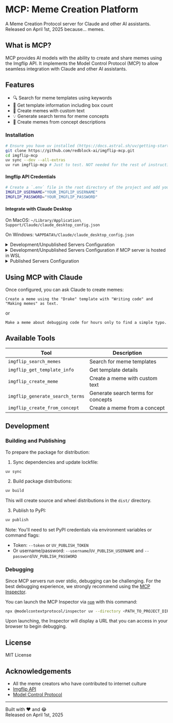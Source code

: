 # MCP: Meme Creation Platform

A Meme Creation Protocol server for Claude and other AI assistants. Released on April 1st, 2025 because... memes.

## What is MCP?

MCP provides AI models with the ability to create and share memes using the Imgflip API. 
It implements the Model Control Protocol (MCP) to allow seamless integration with Claude and other AI assistants.

## Features

- 🔍 Search for meme templates using keywords
- 🧠 Get template information including box count
- 🎨 Create memes with custom text
- 💡 Generate search terms for meme concepts
- 🚀 Create memes from concept descriptions


### Installation

```bash
# Ensure you have uv installed (https://docs.astral.sh/uv/getting-started/installation/)
git clone https://github.com/redblock-ai/imgflip-mcp.git
cd imgflip-mcp
uv sync --dev --all-extras
uv run imgflip-mcp # Just to test. NOT needed for the rest of instructions here... it will be set by claude computer.
```

#### Imgflip API Credentials

```bash
# Create a `.env` file in the root directory of the project and add your Imgflip API credentials:
IMGFLIP_USERNAME="YOUR_IMGFLIP_USERNAME"
IMGFLIP_PASSWORD="YOUR_IMGFLIP_PASSWORD"
```

#### Integrate with Claude Desktop

On MacOS: `~/Library/Application\ Support/Claude/claude_desktop_config.json`

On Windows: `%APPDATA%/Claude/claude_desktop_config.json`

<details>
  <summary>Development/Unpublished Servers Configuration</summary>

  ```bash
  "mcpServers": {
    "imgflip-mcp": {
      "command": "uv",
      "args": [
        "--directory",
        "<PATH_TO_PROJECT_DIR>",
        "run",
        "imgflip-mcp"
      ]
    }
  }
  ```

</details>

<details>
  <summary>Development/Unpublished Servers Configuration if MCP server is hosted in WSL</summary>
  
  ```bash
  "mcpServers": {
    "imgflip-mcp": {
      "command": "wsl.exe",
        "args": [
            "bash",
            "-c",
            "PATH_TO_UV_BIN --directory <PATH_TO_PROJECT_DIR> run imgflip-mcp"
        ],
    }
  }
  ```

</details>

<details>
  <summary>Published Servers Configuration</summary>

  ```bash
  "mcpServers": {
    "imgflip-mcp": {
      "command": "uvx",
      "args": [
        "imgflip-mcp"
      ]
    }
  }
  ```

</details>



## Using MCP with Claude

Once configured, you can ask Claude to create memes:

```
Create a meme using the "Drake" template with "Writing code" and "Making memes" as text.
```

or

```
Make a meme about debugging code for hours only to find a simple typo.
```

## Available Tools

| Tool | Description |
|------|-------------|
| `imgflip_search_memes` | Search for meme templates |
| `imgflip_get_template_info` | Get template details |
| `imgflip_create_meme` | Create a meme with custom text |
| `imgflip_generate_search_terms` | Generate search terms for concepts |
| `imgflip_create_from_concept` | Create a meme from a concept |


## Development

### Building and Publishing

To prepare the package for distribution:

1. Sync dependencies and update lockfile:
```bash
uv sync
```

2. Build package distributions:
```bash
uv build
```

This will create source and wheel distributions in the `dist/` directory.

3. Publish to PyPI:
```bash
uv publish
```

Note: You'll need to set PyPI credentials via environment variables or command flags:
- Token: `--token` or `UV_PUBLISH_TOKEN`
- Or username/password: `--username`/`UV_PUBLISH_USERNAME` and `--password`/`UV_PUBLISH_PASSWORD`

### Debugging

Since MCP servers run over stdio, debugging can be challenging. For the best debugging
experience, we strongly recommend using the [MCP Inspector](https://github.com/modelcontextprotocol/inspector).


You can launch the MCP Inspector via [`npm`](https://docs.npmjs.com/downloading-and-installing-node-js-and-npm) with this command:

```bash
npx @modelcontextprotocol/inspector uv --directory <PATH_TO_PROJECT_DIR> run imgflip-mcp
```


Upon launching, the Inspector will display a URL that you can access in your browser to begin debugging.


## License

MIT License

## Acknowledgements

- All the meme creators who have contributed to internet culture
- [Imgflip API](https://imgflip.com/api)
- [Model Control Protocol](https://github.com/modelcontextprotocol/python-sdk)

---

Built with ❤️ and 😂  
Released on April 1st, 2025
